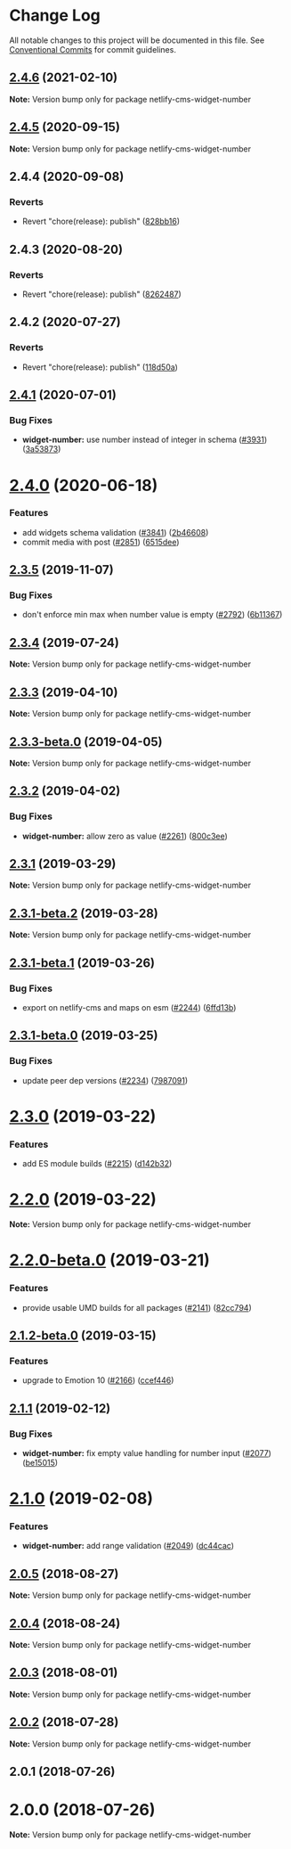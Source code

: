 # Change Log

All notable changes to this project will be documented in this file.
See [Conventional Commits](https://conventionalcommits.org) for commit guidelines.

## [2.4.6](https://github.com/netlify/netlify-cms/tree/master/packages/netlify-cms-widget-number/compare/netlify-cms-widget-number@2.4.5...netlify-cms-widget-number@2.4.6) (2021-02-10)

**Note:** Version bump only for package netlify-cms-widget-number





## [2.4.5](https://github.com/netlify/netlify-cms/tree/master/packages/netlify-cms-widget-number/compare/netlify-cms-widget-number@2.4.4...netlify-cms-widget-number@2.4.5) (2020-09-15)

**Note:** Version bump only for package netlify-cms-widget-number





## 2.4.4 (2020-09-08)


### Reverts

* Revert "chore(release): publish" ([828bb16](https://github.com/netlify/netlify-cms/tree/master/packages/netlify-cms-widget-number/commit/828bb16415b8c22a34caa19c50c38b24ffe9ceae))





## 2.4.3 (2020-08-20)


### Reverts

* Revert "chore(release): publish" ([8262487](https://github.com/netlify/netlify-cms/tree/master/packages/netlify-cms-widget-number/commit/82624879ccbcb16610090041db28f00714d924c8))





## 2.4.2 (2020-07-27)


### Reverts

* Revert "chore(release): publish" ([118d50a](https://github.com/netlify/netlify-cms/tree/master/packages/netlify-cms-widget-number/commit/118d50a7a70295f25073e564b5161aa2b9883056))





## [2.4.1](https://github.com/netlify/netlify-cms/tree/master/packages/netlify-cms-widget-number/compare/netlify-cms-widget-number@2.4.0...netlify-cms-widget-number@2.4.1) (2020-07-01)


### Bug Fixes

* **widget-number:** use number instead of integer in schema ([#3931](https://github.com/netlify/netlify-cms/tree/master/packages/netlify-cms-widget-number/issues/3931)) ([3a53873](https://github.com/netlify/netlify-cms/tree/master/packages/netlify-cms-widget-number/commit/3a5387346925cb7a579ef199c261d7c7de4a3423))





# [2.4.0](https://github.com/netlify/netlify-cms/tree/master/packages/netlify-cms-widget-number/compare/netlify-cms-widget-number@2.3.5...netlify-cms-widget-number@2.4.0) (2020-06-18)


### Features

* add widgets schema validation ([#3841](https://github.com/netlify/netlify-cms/tree/master/packages/netlify-cms-widget-number/issues/3841)) ([2b46608](https://github.com/netlify/netlify-cms/tree/master/packages/netlify-cms-widget-number/commit/2b46608f86d22c8ad34f75e396be7c34462d9e99))
* commit media with post ([#2851](https://github.com/netlify/netlify-cms/tree/master/packages/netlify-cms-widget-number/issues/2851)) ([6515dee](https://github.com/netlify/netlify-cms/tree/master/packages/netlify-cms-widget-number/commit/6515dee8715d8571ea19484a7dfab7cfd0cc40be))





## [2.3.5](https://github.com/netlify/netlify-cms/tree/master/packages/netlify-cms-widget-number/compare/netlify-cms-widget-number@2.3.4...netlify-cms-widget-number@2.3.5) (2019-11-07)


### Bug Fixes

* don't enforce min max when number value is empty ([#2792](https://github.com/netlify/netlify-cms/tree/master/packages/netlify-cms-widget-number/issues/2792)) ([6b11367](https://github.com/netlify/netlify-cms/tree/master/packages/netlify-cms-widget-number/commit/6b113673130389aba1ee00fd614501668fad7596))





## [2.3.4](https://github.com/netlify/netlify-cms/tree/master/packages/netlify-cms-widget-number/compare/netlify-cms-widget-number@2.3.3...netlify-cms-widget-number@2.3.4) (2019-07-24)

**Note:** Version bump only for package netlify-cms-widget-number





## [2.3.3](https://github.com/netlify/netlify-cms/tree/master/packages/netlify-cms-widget-number/compare/netlify-cms-widget-number@2.3.3-beta.0...netlify-cms-widget-number@2.3.3) (2019-04-10)

**Note:** Version bump only for package netlify-cms-widget-number





## [2.3.3-beta.0](https://github.com/netlify/netlify-cms/tree/master/packages/netlify-cms-widget-number/compare/netlify-cms-widget-number@2.3.2...netlify-cms-widget-number@2.3.3-beta.0) (2019-04-05)

**Note:** Version bump only for package netlify-cms-widget-number





## [2.3.2](https://github.com/netlify/netlify-cms/tree/master/packages/netlify-cms-widget-number/compare/netlify-cms-widget-number@2.3.1...netlify-cms-widget-number@2.3.2) (2019-04-02)


### Bug Fixes

* **widget-number:** allow zero as value ([#2261](https://github.com/netlify/netlify-cms/tree/master/packages/netlify-cms-widget-number/issues/2261)) ([800c3ee](https://github.com/netlify/netlify-cms/tree/master/packages/netlify-cms-widget-number/commit/800c3ee))





## [2.3.1](https://github.com/netlify/netlify-cms/tree/master/packages/netlify-cms-widget-number/compare/netlify-cms-widget-number@2.3.1-beta.2...netlify-cms-widget-number@2.3.1) (2019-03-29)

**Note:** Version bump only for package netlify-cms-widget-number





## [2.3.1-beta.2](https://github.com/netlify/netlify-cms/tree/master/packages/netlify-cms-widget-number/compare/netlify-cms-widget-number@2.3.1-beta.1...netlify-cms-widget-number@2.3.1-beta.2) (2019-03-28)

**Note:** Version bump only for package netlify-cms-widget-number





## [2.3.1-beta.1](https://github.com/netlify/netlify-cms/tree/master/packages/netlify-cms-widget-number/compare/netlify-cms-widget-number@2.3.1-beta.0...netlify-cms-widget-number@2.3.1-beta.1) (2019-03-26)


### Bug Fixes

* export on netlify-cms and maps on esm ([#2244](https://github.com/netlify/netlify-cms/tree/master/packages/netlify-cms-widget-number/issues/2244)) ([6ffd13b](https://github.com/netlify/netlify-cms/tree/master/packages/netlify-cms-widget-number/commit/6ffd13b))





## [2.3.1-beta.0](https://github.com/netlify/netlify-cms/tree/master/packages/netlify-cms-widget-number/compare/netlify-cms-widget-number@2.3.0...netlify-cms-widget-number@2.3.1-beta.0) (2019-03-25)


### Bug Fixes

* update peer dep versions ([#2234](https://github.com/netlify/netlify-cms/tree/master/packages/netlify-cms-widget-number/issues/2234)) ([7987091](https://github.com/netlify/netlify-cms/tree/master/packages/netlify-cms-widget-number/commit/7987091))





# [2.3.0](https://github.com/netlify/netlify-cms/tree/master/packages/netlify-cms-widget-number/compare/netlify-cms-widget-number@2.2.0...netlify-cms-widget-number@2.3.0) (2019-03-22)


### Features

* add ES module builds ([#2215](https://github.com/netlify/netlify-cms/tree/master/packages/netlify-cms-widget-number/issues/2215)) ([d142b32](https://github.com/netlify/netlify-cms/tree/master/packages/netlify-cms-widget-number/commit/d142b32))





# [2.2.0](https://github.com/netlify/netlify-cms/tree/master/packages/netlify-cms-widget-number/compare/netlify-cms-widget-number@2.2.0-beta.0...netlify-cms-widget-number@2.2.0) (2019-03-22)

**Note:** Version bump only for package netlify-cms-widget-number





# [2.2.0-beta.0](https://github.com/netlify/netlify-cms/tree/master/packages/netlify-cms-widget-number/compare/netlify-cms-widget-number@2.1.2-beta.0...netlify-cms-widget-number@2.2.0-beta.0) (2019-03-21)


### Features

* provide usable UMD builds for all packages ([#2141](https://github.com/netlify/netlify-cms/tree/master/packages/netlify-cms-widget-number/issues/2141)) ([82cc794](https://github.com/netlify/netlify-cms/tree/master/packages/netlify-cms-widget-number/commit/82cc794))





## [2.1.2-beta.0](https://github.com/netlify/netlify-cms/tree/master/packages/netlify-cms-widget-number/compare/netlify-cms-widget-number@2.1.1...netlify-cms-widget-number@2.1.2-beta.0) (2019-03-15)


### Features

* upgrade to Emotion 10 ([#2166](https://github.com/netlify/netlify-cms/tree/master/packages/netlify-cms-widget-number/issues/2166)) ([ccef446](https://github.com/netlify/netlify-cms/tree/master/packages/netlify-cms-widget-number/commit/ccef446))





## [2.1.1](https://github.com/netlify/netlify-cms/tree/master/packages/netlify-cms-widget-number/compare/netlify-cms-widget-number@2.1.0...netlify-cms-widget-number@2.1.1) (2019-02-12)


### Bug Fixes

* **widget-number:** fix empty value handling for number input ([#2077](https://github.com/netlify/netlify-cms/tree/master/packages/netlify-cms-widget-number/issues/2077)) ([be15015](https://github.com/netlify/netlify-cms/tree/master/packages/netlify-cms-widget-number/commit/be15015))





# [2.1.0](https://github.com/netlify/netlify-cms/tree/master/packages/netlify-cms-widget-number/compare/netlify-cms-widget-number@2.0.5...netlify-cms-widget-number@2.1.0) (2019-02-08)


### Features

* **widget-number:** add range validation ([#2049](https://github.com/netlify/netlify-cms/tree/master/packages/netlify-cms-widget-number/issues/2049)) ([dc44cac](https://github.com/netlify/netlify-cms/tree/master/packages/netlify-cms-widget-number/commit/dc44cac))





<a name="2.0.5"></a>
## [2.0.5](https://github.com/netlify/netlify-cms/tree/master/packages/netlify-cms-widget-number/compare/netlify-cms-widget-number@2.0.4...netlify-cms-widget-number@2.0.5) (2018-08-27)




**Note:** Version bump only for package netlify-cms-widget-number

<a name="2.0.4"></a>
## [2.0.4](https://github.com/netlify/netlify-cms/tree/master/packages/netlify-cms-widget-number/compare/netlify-cms-widget-number@2.0.3...netlify-cms-widget-number@2.0.4) (2018-08-24)




**Note:** Version bump only for package netlify-cms-widget-number

<a name="2.0.3"></a>
## [2.0.3](https://github.com/netlify/netlify-cms/tree/master/packages/netlify-cms-widget-number/compare/netlify-cms-widget-number@2.0.2...netlify-cms-widget-number@2.0.3) (2018-08-01)




**Note:** Version bump only for package netlify-cms-widget-number

<a name="2.0.2"></a>
## [2.0.2](https://github.com/netlify/netlify-cms/tree/master/packages/netlify-cms-widget-number/compare/netlify-cms-widget-number@2.0.1...netlify-cms-widget-number@2.0.2) (2018-07-28)




**Note:** Version bump only for package netlify-cms-widget-number

<a name="2.0.1"></a>
## 2.0.1 (2018-07-26)



<a name="2.0.0"></a>
# 2.0.0 (2018-07-26)




**Note:** Version bump only for package netlify-cms-widget-number
